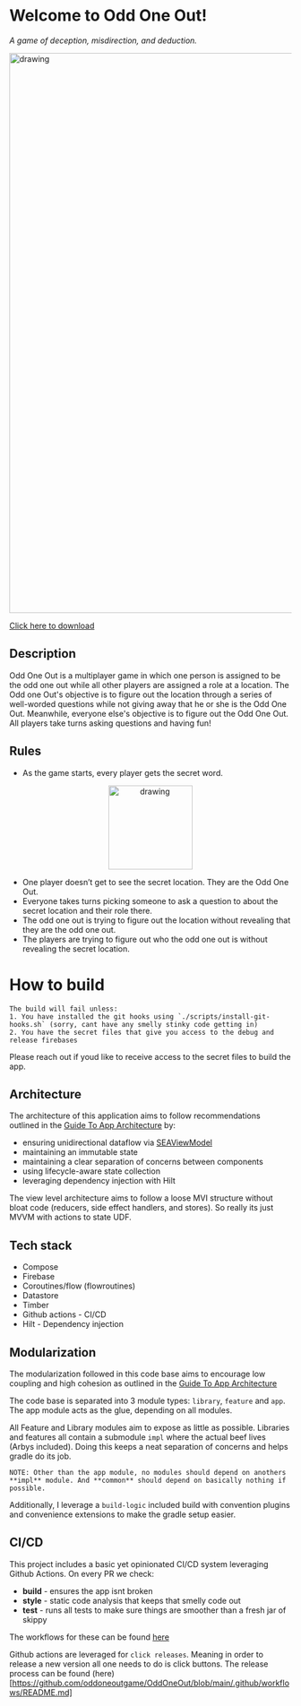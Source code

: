 # Welcome to Odd One Out!

*A game of deception, misdirection, and deduction.*

<img src="https://github.com/oddoneoutgame/OddOneOut/assets/45648517/a9050c7c-9348-4f6e-9d0c-1233a2468caa" alt="drawing" width="1000"/>

[Click here to download](https://play.google.com/store/apps/details?id=com.dangerfield.spyfall.free)


## Description
Odd One Out is a multiplayer game in which one person is assigned to be the odd one out while all other players are assigned a role at a location. The Odd one Out's objective is to figure out the location through a series of well-worded questions while not giving away that he or she is the Odd One Out. Meanwhile, everyone else's objective is to figure out the Odd One Out. All players take turns asking questions and having fun!



## Rules

- As the game starts, every player gets the secret word.
<p align="center">
<img src="https://github.com/oddoneoutgame/OddOneOut/assets/45648517/b0c05918-a33f-41ac-8dc5-b52e63afd541" alt="drawing" style="height:150px;"/>
</p>

- One player doesn’t get to see the secret location. They are the Odd One Out.
- Everyone takes turns picking someone to ask a question to about the secret location and their role there.
- The odd one out is trying to figure out the location without revealing that they are the odd one out.
- The players are trying to figure out who the odd one out is without revealing the secret location.

# How to build

```
The build will fail unless:
1. You have installed the git hooks using `./scripts/install-git-hooks.sh` (sorry, cant have any smelly stinky code getting in)
2. You have the secret files that give you access to the debug and release firebases
```

Please reach out if youd like to receive access to the secret files to build the app. 


## Architecture

The architecture of this application aims to follow recommendations outlined in the [Guide To App Architecture](https://developer.android.com/topic/architecture) by: 
- ensuring unidirectional dataflow via [SEAViewModel](https://github.com/oddoneoutgame/OddOneOut/blob/main/libraries/flowroutines/src/main/java/com.dangerfield.libraries.coreflowroutines/SEAViewModel.kt)
- maintaining an immutable state
- maintaining a clear separation of concerns between components
- using lifecycle-aware state collection
- leveraging dependency injection with Hilt

The view level architecture aims to follow a loose MVI structure without bloat code (reducers, side effect handlers, and stores). So really its just MVVM with actions to state UDF. 

## Tech stack
- Compose 
- Firebase 
- Coroutines/flow (flowroutines) 
- Datastore 
- Timber 
- Github actions - CI/CD
- Hilt - Dependency injection

## Modularization

The modularization followed in this code base aims to encourage low coupling and high cohesion as outlined in the [Guide To App Architecture](https://developer.android.com/topic/modularization)

The code base is separated into 3 module types: `library`, `feature` and `app`. The app module acts as the glue, depending on all modules. 

All Feature and Library modules aim to expose as little as possible. Libraries and features all contain a submodule `impl` where the actual beef lives (Arbys included). Doing this keeps a neat separation of concerns and helps gradle do its job. 

```
NOTE: Other than the app module, no modules should depend on anothers **impl** module. And **common** should depend on basically nothing if possible. 
```


Additionally, I leverage a `build-logic` included build with convention plugins and convenience extensions to make the gradle setup easier.

## CI/CD

This project includes a basic yet opinionated CI/CD system leveraging Github Actions.
On every PR we check:

- **build** - ensures the app isnt broken
- **style** - static code analysis that keeps that smelly code out
- **test** - runs all tests to make sure things are smoother than a fresh jar of skippy

The workflows for these can be found [here](https://github.com/oddoneoutgame/OddOneOut/blob/main/.github/workflows)

Github actions are leveraged for `click releases`. Meaning in order to release a new version all one needs to do is click buttons. The release process can be found (here)[https://github.com/oddoneoutgame/OddOneOut/blob/main/.github/workflows/README.md]


